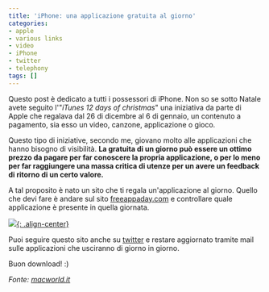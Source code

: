 ```yaml
---
title: 'iPhone: una applicazione gratuita al giorno'
categories:
- apple
- various links
- video
- iPhone
- twitter
- telephony
tags: []
---
```

Questo post è dedicato a tutti i possessori di iPhone. Non so se sotto Natale
avete seguito l'"_iTunes 12 days of christmas_" una iniziativa da parte di
Apple che regalava dal 26 di dicembre al 6 di gennaio, un contenuto a
pagamento, sia esso un video, canzone, applicazione o gioco.

Questo tipo di iniziative, secondo me, giovano molto alle applicazioni che
hanno bisogno di visibilità. **La gratuita di un giorno può essere un ottimo
prezzo da pagare per far conoscere la propria applicazione, o per lo meno per
far raggiungere una massa critica di utenze per un avere un feedback di
ritorno di un certo valore.**

A tal proposito è nato un sito che ti regala un'applicazione al giorno. Quello
che devi fare è andare sul sito [freeappaday.com](freeappaday.com) e
controllare quale applicazione è presente in quella giornata.

[![]({{site.url}}/images/freeappaday.png){: .align-center}]({{site.url}}/images/freeappaday.png)

Puoi seguire questo sito anche su [twitter](http://twitter.com/freeappaday) e
restare aggiornato tramite mail sulle applicazioni che usciranno di giorno in
giorno.

Buon download! :)

_Fonte: [macworld.it](http://www.macworld.it/showPage.php?template=notizie&id=18123)_

